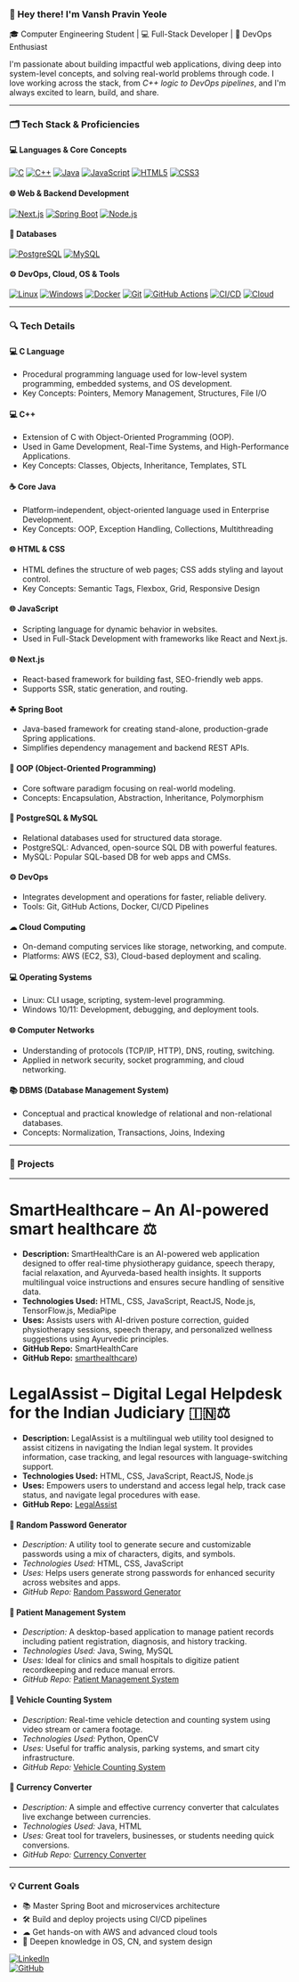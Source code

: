 ### 👋 Hey there! I'm Vansh Pravin Yeole  
🎓 Computer Engineering Student | 💻 Full-Stack Developer | 🚀 DevOps Enthusiast  

I'm passionate about building impactful web applications, diving deep into system-level concepts, and solving real-world problems through code. I love working across the stack, from *C++ logic to DevOps pipelines*, and I'm always excited to learn, build, and share.

---

### 🗂 Tech Stack & Proficiencies

#### 💻 Languages & Core Concepts  
[![C](https://img.shields.io/badge/-C-00599C?style=flat-square&logo=c)](#c-language)
[![C++](https://img.shields.io/badge/-C++-00599C?style=flat-square&logo=c%2B%2B)](#cpp)
[![Java](https://img.shields.io/badge/-Java-007396?style=flat-square&logo=java)](#java)
[![JavaScript](https://img.shields.io/badge/-JavaScript-F7DF1E?style=flat-square&logo=javascript)](#javascript)
[![HTML5](https://img.shields.io/badge/-HTML5-E34F26?style=flat-square&logo=html5)](#html5)
[![CSS3](https://img.shields.io/badge/-CSS3-1572B6?style=flat-square&logo=css3)](#css3)

#### 🌐 Web & Backend Development  
[![Next.js](https://img.shields.io/badge/-Next.js-000000?style=flat-square&logo=next.js)](#nextjs)
[![Spring Boot](https://img.shields.io/badge/-Spring%20Boot-6DB33F?style=flat-square&logo=spring-boot)](#springboot)
[![Node.js](https://img.shields.io/badge/-Node.js-339933?style=flat-square&logo=node.js)](#nodejs)

#### 💾 Databases  
[![PostgreSQL](https://img.shields.io/badge/-PostgreSQL-4169E1?style=flat-square&logo=postgresql)](#postgresql)
[![MySQL](https://img.shields.io/badge/-MySQL-4479A1?style=flat-square&logo=mysql)](#mysql)

#### ⚙ DevOps, Cloud, OS & Tools  
[![Linux](https://img.shields.io/badge/-Linux-FCC624?style=flat-square&logo=linux&logoColor=black)](#linux)
[![Windows](https://img.shields.io/badge/-Windows%2010/11-0078D6?style=flat-square&logo=windows)](#windows)
[![Docker](https://img.shields.io/badge/-Docker-2496ED?style=flat-square&logo=docker)](#docker)
[![Git](https://img.shields.io/badge/-Git-F05032?style=flat-square&logo=git)](#git)
[![GitHub Actions](https://img.shields.io/badge/-GitHub%20Actions-2088FF?style=flat-square&logo=github-actions)](#github-actions)
[![CI/CD](https://img.shields.io/badge/-CI/CD-0A0A0A?style=flat-square)](#ci-cd)
[![Cloud](https://img.shields.io/badge/-Cloud%20Computing-00C7B7?style=flat-square)](#cloud)

---

### 🔍 Tech Details

#### 💻 C Language
- Procedural programming language used for low-level system programming, embedded systems, and OS development.
- Key Concepts: Pointers, Memory Management, Structures, File I/O

#### 💻 C++
- Extension of C with Object-Oriented Programming (OOP).
- Used in Game Development, Real-Time Systems, and High-Performance Applications.
- Key Concepts: Classes, Objects, Inheritance, Templates, STL

#### ☕ Core Java
- Platform-independent, object-oriented language used in Enterprise Development.
- Key Concepts: OOP, Exception Handling, Collections, Multithreading

#### 🌐 HTML & CSS
- HTML defines the structure of web pages; CSS adds styling and layout control.
- Key Concepts: Semantic Tags, Flexbox, Grid, Responsive Design

#### 🌐 JavaScript
- Scripting language for dynamic behavior in websites.
- Used in Full-Stack Development with frameworks like React and Next.js.

#### 🌐 Next.js
- React-based framework for building fast, SEO-friendly web apps.
- Supports SSR, static generation, and routing.

#### ☘ Spring Boot
- Java-based framework for creating stand-alone, production-grade Spring applications.
- Simplifies dependency management and backend REST APIs.

#### 🧠 OOP (Object-Oriented Programming)
- Core software paradigm focusing on real-world modeling.
- Concepts: Encapsulation, Abstraction, Inheritance, Polymorphism

#### 💾 PostgreSQL & MySQL
- Relational databases used for structured data storage.
- PostgreSQL: Advanced, open-source SQL DB with powerful features.
- MySQL: Popular SQL-based DB for web apps and CMSs.

#### ⚙ DevOps
- Integrates development and operations for faster, reliable delivery.
- Tools: Git, GitHub Actions, Docker, CI/CD Pipelines

#### ☁ Cloud Computing
- On-demand computing services like storage, networking, and compute.
- Platforms: AWS (EC2, S3), Cloud-based deployment and scaling.

#### 💻 Operating Systems
- Linux: CLI usage, scripting, system-level programming.
- Windows 10/11: Development, debugging, and deployment tools.

#### 🌐 Computer Networks
- Understanding of protocols (TCP/IP, HTTP), DNS, routing, switching.
- Applied in network security, socket programming, and cloud networking.

#### 📚 DBMS (Database Management System)
- Conceptual and practical knowledge of relational and non-relational databases.
- Concepts: Normalization, Transactions, Joins, Indexing

---

### 🚀 Projects
****
# SmartHealthcare – An AI-powered smart healthcare ⚖️
- **Description:** SmartHealthCare is an AI-powered web application designed to offer real-time physiotherapy guidance, speech therapy, facial relaxation, and Ayurveda-based health insights. It supports multilingual voice instructions and ensures secure handling of sensitive data.
- **Technologies Used:** HTML, CSS, JavaScript, ReactJS, Node.js, TensorFlow.js, MediaPipe
- **Uses:** Assists users with AI-driven posture correction, guided physiotherapy sessions, speech therapy, and personalized wellness suggestions using Ayurvedic principles.
- **GitHub Repo:**  SmartHealthCare
- **GitHub Repo:** [smarthealthcare](https://github.com/vanshyeole2291/smalthhealthcare))
# LegalAssist – Digital Legal Helpdesk for the Indian Judiciary 🇮🇳⚖️

- **Description:** LegalAssist is a multilingual web utility tool designed to assist citizens in navigating the Indian legal system. It provides information, case tracking, and legal resources with language-switching support.
- **Technologies Used:** HTML, CSS, JavaScript, ReactJS, Node.js
- **Uses:** Empowers users to understand and access legal help, track case status, and navigate legal procedures with ease.
- **GitHub Repo:** [LegalAssist](https://github.com/vanshyeole2291/legalassist)

  
#### 🔐 Random Password Generator
- *Description:* A utility tool to generate secure and customizable passwords using a mix of characters, digits, and symbols.
- *Technologies Used:* HTML, CSS, JavaScript
- *Uses:* Helps users generate strong passwords for enhanced security across websites and apps.
- *GitHub Repo:* [Random Password Generator](https://github.com/virajjadhav2804/random-password-generator)

#### 🏥 Patient Management System
- *Description:* A desktop-based application to manage patient records including patient registration, diagnosis, and history tracking.
- *Technologies Used:* Java, Swing, MySQL
- *Uses:* Ideal for clinics and small hospitals to digitize patient recordkeeping and reduce manual errors.
- *GitHub Repo:* [Patient Management System](https://github.com/virajjadhav2804/patient-management-system)

#### 🚗 Vehicle Counting System
- *Description:* Real-time vehicle detection and counting system using video stream or camera footage.
- *Technologies Used:* Python, OpenCV
- *Uses:* Useful for traffic analysis, parking systems, and smart city infrastructure.
- *GitHub Repo:* [Vehicle Counting System](https://github.com/virajjadhav2804/vehicle-counting-system)

#### 💱 Currency Converter
- *Description:* A simple and effective currency converter that calculates live exchange between currencies.
- *Technologies Used:* Java, HTML
- *Uses:* Great tool for travelers, businesses, or students needing quick conversions.
- *GitHub Repo:* [Currency Converter](https://github.com/virajjadhav2804/currency-converter)

---

### 💡 Current Goals
- 📚 Master Spring Boot and microservices architecture  
- 🛠 Build and deploy projects using CI/CD pipelines  
- ☁ Get hands-on with AWS and advanced cloud tools  
- 🧠 Deepen knowledge in OS, CN, and system design

[![LinkedIn](https://img.shields.io/badge/-LinkedIn-blue?style=flat-square&logo=linkedin)](https://www.linkedin.com/in/vansh-yeole-ab5404308/)  
[![GitHub](https://img.shields.io/badge/-GitHub-black?style=flat-square&logo=github)](https://github.com/vanshyeole2291)
